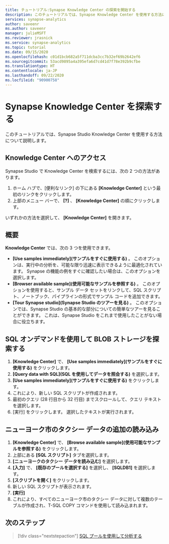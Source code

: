 ```yaml
---
title: チュートリアル:Synapse Knowledge Center の探索を開始する
description: このチュートリアルでは、Synapse Knowledge Center を使用する方法について説明します。
services: synapse-analytics
author: saveenr
ms.author: saveenr
manager: julieMSFT
ms.reviewer: jrasnick
ms.service: synapse-analytics
ms.topic: tutorial
ms.date: 09/15/2020
ms.openlocfilehash: c01d1bcb682a5f711dcba3cc7b32ef69b2642ef6
ms.sourcegitcommit: 53acd9895a4a395efa6d7cd41d7f78e392b9cfbe
ms.translationtype: HT
ms.contentlocale: ja-JP
ms.lasthandoff: 09/22/2020
ms.locfileid: "90900758"
---
```

# <a name="explore-the-synapse-knowledge-center"></a>Synapse Knowledge Center を探索する

このチュートリアルでは、Synapse Studio Knowledge Center を使用する方法について説明します。

## <a name="getting-to-the-knowledge-center"></a>Knowledge Center へのアクセス

Synapse Studio で Knowledge Center を検索するには、次の 2 つの方法があります。

  1. ホーム ハブで、[便利なリンク] の下にある **[Knowledge Center]** という最初のリンクをクリックします。
  2. 上部のメニュー バーで、 **[?]** 、 **[Knowledge Center]** の順にクリックします。

いずれかの方法を選択して、 **[Knowledge Center]** を開きます。

## <a name="overview"></a>概要

**Knowledge Center** では、次の 3 つを使用できます。
* **[Use samples immediately]\(サンプルをすぐに使用する\)** 。 このオプションは、実行中の分析を、可能な限り迅速に表示できるように最適化されています。 Synapse の機能の例をすぐに確認したい場合は、このオプションを選択します。
* **[Browser available sample]\(使用可能なサンプルを参照する\)** 。 このオプションを使用すると、サンプル データ セットをリンクして、SQL スクリプト、ノートブック、パイプラインの形式でサンプル コードを追加できます。
* **[Tour Synapse studio]\(Synapse Studio のツアーを見る\)** 。 このオプションでは、Synapse Studio の基本的な部分についての簡単なツアーを見ることができます。 これは、Synapse Studio をこれまで使用したことがない場合に役立ちます。

## <a name="exploring-blob-storage-with-sql-on-demand"></a>SQL オンデマンドを使用して BLOB ストレージを探索する

1. **[Knowledge Center]** で、 **[Use samples immediately]\(サンプルをすぐに使用する\)** をクリックします。
1. **[Query data with SQL]\(SQL を使用してデータを照会する\)** を選択します。 
1. **[Use samples immediately]\(サンプルをすぐに使用する\)** をクリックします。
1. これにより、新しい SQL スクリプトが作成されます。
1. 最初のクエリ (28 行目から 32 行目) までスクロールして、クエリ テキストを選択します。
1. [実行] をクリックします。 選択したテキストが実行されます。

## <a name="loading-more-nyc-taxi-data"></a>ニューヨーク市のタクシー データの追加の読み込み

1. **[Knowledge Center]** で、 **[Browse available sample]\(使用可能なサンプルを参照する\)** をクリックします。 
1. 上部にある **[SQL スクリプト]** タブを選択します。
1. **[ニューヨークのタクシー データを読み込む]** を選択します。
1. **[入力]** で、 **[既存のプールを選択する]** を選択し、 **[SQLDB1]** を選択します。
1. **[スクリプトを開く]** をクリックします。
1. 新しい SQL スクリプトが表示されます。
1. **[実行]**
1. これにより、すべてのニューヨーク市のタクシー データに対して複数のテーブルが作成され、T-SQL COPY コマンドを使用して読み込まれます。

## <a name="next-steps"></a>次のステップ

> [!div class="nextstepaction"]
> [SQL プールを使用して分析する](get-started-analyze-sql-pool.md)
